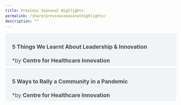 ```yaml
---
title: Previous Seasonal Highlights
permalink: /share/previousseasonalhighlights/
description: ""
---
```

<style>
.button {
  background-color: white;
  cursor: pointer;
  padding: 5px;
  width: 100%;
  border: none;
  text-align: left;
  outline: none;
  font-size: 20px;
  transition: 0.4s;
}

.panel {
  padding: 0 18px;
  display: none;
  background-color: white;
  overflow: hidden;
}


.active,
.button:hover {
  background-color: white;
}

input {
  display: none;
}

label {
  position: relative;
  display: block;
  padding: 8px 22px;
  margin: 0 0 5px 0;
  cursor: pointer;
  background: #F0F4F6;
  border-radius: 3px;
  width: 100%;
  color: #484848;
  transition: height 0.4s;
  font-size: 1.25em;
}

label:hover {
  background: #BD2D37;
  color: #FFF;
}

.accordion-content {
  padding: 10px 0px 30px 30px;
  margin: 0 0 1px 0;
  border-radius: 3px;
	font-size: 1.25em;
	line-height: 2.2rem;
}

input + label::before {
  content: url("https://d33wubrfki0l68.cloudfront.net/2726d99e678e7823e23532634fdd6e83dfe96a99/c39dd/images/chevron-down.svg");
  font-weight: 400;
  font-size: 1.25em;
  line-height: 1.1rem;
  padding: 0;
  position: absolute;
  right: 0.5rem;
  top: 50%;
  transform: translateY(-50%);
  transition: transform 0.4s ease-in-out;
}

input:checked + label::before {
  content: url("https://d33wubrfki0l68.cloudfront.net/7468164d2fc2ad4fdea648e6cf2de622c2f70892/1819b/images/chevron-up.svg");
  transform: translateY(-50%) rotateZ(180deg);
}

input + label + .accordion-content {
  display: none;
}

input:checked + label + .accordion-content {
  display: block;
}

th, td {
  border-style: hidden;
}
</style>

<div class="container">

<div>
	<input id="title1" type="checkbox"><label for="title1">	<h4>5 Things We Learnt About Leadership &amp; Innovation</h4>*by <b>Centre for Healthcare Innovation</b>   </label>
	<div class="accordion-content">
	<div class="para">
Brought to you by xxx.... 
<img src="/images/lcp_sfa.png">
<a href="​https://shorturl.at/gHKU6">https://shorturl.at/gHKU6</a>
</div>
	</div>
	<input id="title2" type="checkbox"><label for="title2"><h4>5 Ways to Rally a Community in a Pandemic</h4>*by <b>Centre for Healthcare Innovation</b></label>
	<div class="accordion-content">
	<div class="para">Brought to you by xxx.... 
		<img style="width:75%;height:75%;" src="/images/maliki%20osman_pmo.png">
		<a href="​&quot;https://shorturl.at/efkVZ&quot;">https://shorturl.at/efkVZ</a>
</div>
	</div>
		</div>
		</div>